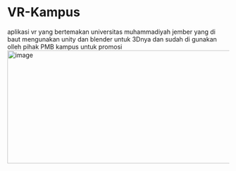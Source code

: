 # VR-Kampus
aplikasi vr yang bertemakan universitas muhammadiyah jember yang di baut mengunakan unity dan blender untuk 3Dnya dan sudah di gunakan olleh pihak PMB kampus untuk promosi
<img width="531" height="257" alt="image" src="https://github.com/user-attachments/assets/a86dcee2-6899-4460-9e6f-5869ce59e382" />

